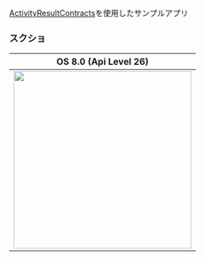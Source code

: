 [ActivityResultContracts](https://developer.android.com/reference/androidx/activity/result/contract/ActivityResultContracts)を使用したサンプルアプリ

### スクショ
| OS 8.0 (Api Level 26)
| --- |
| <img src="https://user-images.githubusercontent.com/16476224/105200186-e8877680-5b82-11eb-895a-d43274a4bcd7.gif" width=320> |
